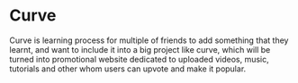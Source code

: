 # Curve
Curve is learning process for multiple of friends to add something that they learnt,
and want to include it into a big project like curve, which will be turned into promotional website dedicated to uploaded
videos, music, tutorials and other whom users can upvote and make it popular.
